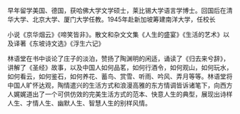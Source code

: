 早年留学美国、德国，获哈佛大学文学硕士，莱比锡大学语言学博士。回国后在清华大学、北京大学、厦门大学任教。1945年赴新加坡筹建南洋大学，任校长

小说《京华烟云》《啼笑皆非》。散文和杂文文集《人生的盛宴》《生活的艺术》以及译著《东坡诗文选》《浮生六记》

林语堂在书中谈论了庄子的淡泊，赞扬了陶渊明的闲适，诵读了《归去来兮辞》，讲解了《圣经》故事，以及中国人如何品茗，如何行酒令，如何观山，如何玩水，如何看云，如何鉴石，如何养花、蓄鸟、赏雪、听雨、吟风、弄月等等。林语堂将中国人旷怀达观，陶情遣兴的生活方式和浪漫高雅的东方情调皆诉诸笔下，向西方人娓娓道出了一个可供仿效的完美生活方式的范本、快意人生的典型，展现出诗样人生、才情人生、幽默人生、智慧人生的别样风情。
